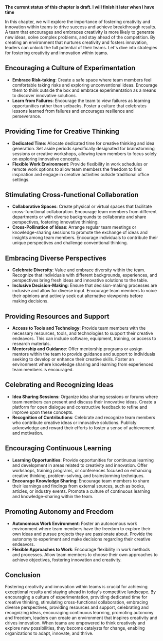 **The current status of this chapter is draft. I will finish it later when I have time**

In this chapter, we will explore the importance of fostering creativity and innovation within teams to drive success and achieve breakthrough results. A team that encourages and embraces creativity is more likely to generate new ideas, solve complex problems, and stay ahead of the competition. By creating an environment that nurtures creativity and fosters innovation, leaders can unlock the full potential of their teams. Let's dive into strategies for fostering creativity and innovation within teams.

Encouraging a Culture of Experimentation
----------------------------------------

* **Embrace Risk-taking**: Create a safe space where team members feel comfortable taking risks and exploring unconventional ideas. Encourage them to think outside the box and embrace experimentation as a means to discover innovative solutions.
* **Learn from Failures**: Encourage the team to view failures as learning opportunities rather than setbacks. Foster a culture that celebrates lessons learned from failures and encourages resilience and perseverance.

Providing Time for Creative Thinking
------------------------------------

* **Dedicated Time**: Allocate dedicated time for creative thinking and idea generation. Set aside periods specifically designated for brainstorming sessions or creative workshops, allowing team members to focus solely on exploring innovative concepts.
* **Flexible Work Environment**: Provide flexibility in work schedules or remote work options to allow team members the freedom to find inspiration and engage in creative activities outside traditional office settings.

Stimulating Cross-functional Collaboration
------------------------------------------

* **Collaborative Spaces**: Create physical or virtual spaces that facilitate cross-functional collaboration. Encourage team members from different departments or with diverse backgrounds to collaborate and share perspectives, fostering innovative thinking.
* **Cross-Pollination of Ideas**: Arrange regular team meetings or knowledge-sharing sessions to promote the exchange of ideas and insights among team members. Encourage individuals to contribute their unique perspectives and challenge conventional thinking.

Embracing Diverse Perspectives
------------------------------

* **Celebrate Diversity**: Value and embrace diversity within the team. Recognize that individuals with different backgrounds, experiences, and perspectives bring fresh ideas and innovative solutions to the table.
* **Inclusive Decision-Making**: Ensure that decision-making processes are inclusive and allow for diverse input. Encourage team members to voice their opinions and actively seek out alternative viewpoints before making decisions.

Providing Resources and Support
-------------------------------

* **Access to Tools and Technology**: Provide team members with the necessary resources, tools, and technologies to support their creative endeavors. This can include software, equipment, training, or access to research materials.
* **Mentorship and Guidance**: Offer mentorship programs or assign mentors within the team to provide guidance and support to individuals seeking to develop or enhance their creative skills. Foster an environment where knowledge sharing and learning from experienced team members is encouraged.

Celebrating and Recognizing Ideas
---------------------------------

* **Idea Sharing Sessions**: Organize idea sharing sessions or forums where team members can present and discuss their innovative ideas. Create a platform for open dialogue and constructive feedback to refine and improve upon these concepts.
* **Recognition of Contributions**: Celebrate and recognize team members who contribute creative ideas or innovative solutions. Publicly acknowledge and reward their efforts to foster a sense of achievement and motivation.

Encouraging Continuous Learning
-------------------------------

* **Learning Opportunities**: Provide opportunities for continuous learning and development in areas related to creativity and innovation. Offer workshops, training programs, or conferences focused on enhancing creative thinking, problem-solving, and brainstorming techniques.
* **Encourage Knowledge Sharing**: Encourage team members to share their learnings and findings from external sources, such as books, articles, or industry events. Promote a culture of continuous learning and knowledge-sharing within the team.

Promoting Autonomy and Freedom
------------------------------

* **Autonomous Work Environment**: Foster an autonomous work environment where team members have the freedom to explore their own ideas and pursue projects they are passionate about. Provide the autonomy to experiment and make decisions regarding their creative endeavors.
* **Flexible Approaches to Work**: Encourage flexibility in work methods and processes. Allow team members to choose their own approaches to achieve objectives, fostering innovation and creativity.

Conclusion
----------

Fostering creativity and innovation within teams is crucial for achieving exceptional results and staying ahead in today's competitive landscape. By encouraging a culture of experimentation, providing dedicated time for creative thinking, stimulating cross-functional collaboration, embracing diverse perspectives, providing resources and support, celebrating and recognizing ideas, encouraging continuous learning, promoting autonomy and freedom, leaders can create an environment that inspires creativity and drives innovation. When teams are empowered to think creatively and explore new possibilities, they become catalysts for change, enabling organizations to adapt, innovate, and thrive.
